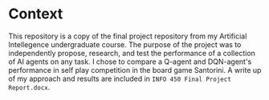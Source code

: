 # Context

This repository is a copy of the final project repository from my Artificial Intellegence undergraduate course. The purpose of the project was to independently propose, research, and test the performance of a collection of AI agents on any task. I chose to compare a Q-agent and DQN-agent's performance in self play competition in the board game Santorini. A write up of my approach and results are included in `INFO 450 Final Project Report.docx`.

